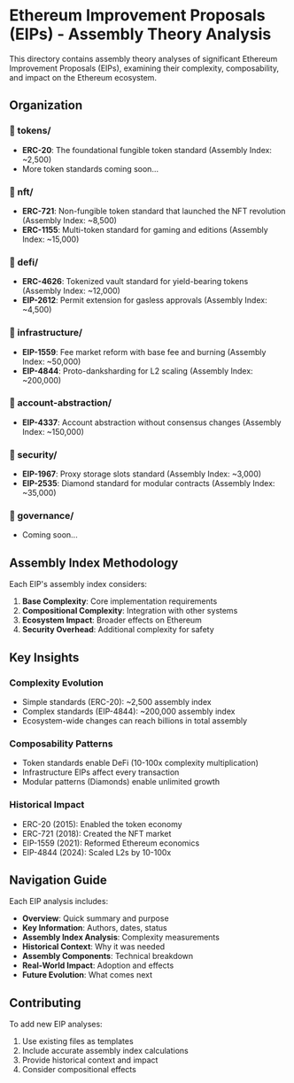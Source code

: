 # Ethereum Improvement Proposals (EIPs) - Assembly Theory Analysis

This directory contains assembly theory analyses of significant Ethereum Improvement Proposals (EIPs), examining their complexity, composability, and impact on the Ethereum ecosystem.

## Organization

### 📁 tokens/
- **ERC-20**: The foundational fungible token standard (Assembly Index: ~2,500)
- More token standards coming soon...

### 📁 nft/
- **ERC-721**: Non-fungible token standard that launched the NFT revolution (Assembly Index: ~8,500)
- **ERC-1155**: Multi-token standard for gaming and editions (Assembly Index: ~15,000)

### 📁 defi/
- **ERC-4626**: Tokenized vault standard for yield-bearing tokens (Assembly Index: ~12,000)
- **EIP-2612**: Permit extension for gasless approvals (Assembly Index: ~4,500)

### 📁 infrastructure/
- **EIP-1559**: Fee market reform with base fee and burning (Assembly Index: ~50,000)
- **EIP-4844**: Proto-danksharding for L2 scaling (Assembly Index: ~200,000)

### 📁 account-abstraction/
- **EIP-4337**: Account abstraction without consensus changes (Assembly Index: ~150,000)

### 📁 security/
- **EIP-1967**: Proxy storage slots standard (Assembly Index: ~3,000)
- **EIP-2535**: Diamond standard for modular contracts (Assembly Index: ~35,000)

### 📁 governance/
- Coming soon...

## Assembly Index Methodology

Each EIP's assembly index considers:

1. **Base Complexity**: Core implementation requirements
2. **Compositional Complexity**: Integration with other systems
3. **Ecosystem Impact**: Broader effects on Ethereum
4. **Security Overhead**: Additional complexity for safety

## Key Insights

### Complexity Evolution
- Simple standards (ERC-20): ~2,500 assembly index
- Complex standards (EIP-4844): ~200,000 assembly index
- Ecosystem-wide changes can reach billions in total assembly

### Composability Patterns
- Token standards enable DeFi (10-100x complexity multiplication)
- Infrastructure EIPs affect every transaction
- Modular patterns (Diamonds) enable unlimited growth

### Historical Impact
- ERC-20 (2015): Enabled the token economy
- ERC-721 (2018): Created the NFT market
- EIP-1559 (2021): Reformed Ethereum economics
- EIP-4844 (2024): Scaled L2s by 10-100x

## Navigation Guide

Each EIP analysis includes:
- **Overview**: Quick summary and purpose
- **Key Information**: Authors, dates, status
- **Assembly Index Analysis**: Complexity measurements
- **Historical Context**: Why it was needed
- **Assembly Components**: Technical breakdown
- **Real-World Impact**: Adoption and effects
- **Future Evolution**: What comes next

## Contributing

To add new EIP analyses:
1. Use existing files as templates
2. Include accurate assembly index calculations
3. Provide historical context and impact
4. Consider compositional effects